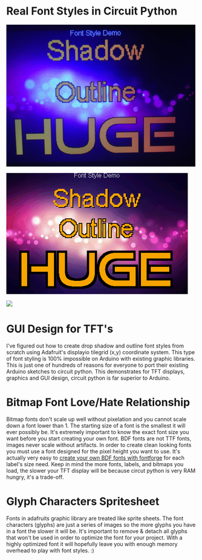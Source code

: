 # Real Font Styles in Circuit Python

![](https://raw.githubusercontent.com/DJDevon3/My_Circuit_Python_Projects/main/Font%20Styles/example_output.png)

![](https://raw.githubusercontent.com/DJDevon3/My_Circuit_Python_Projects/main/Font%20Styles/screenshot.bmp)

![](https://raw.githubusercontent.com/DJDevon3/My_Circuit_Python_Projects/main/Font%20Style%20Demo/screenshot2.bmp)

# GUI Design for TFT's
I've figured out how to create drop shadow and outline font styles from scratch using
Adafruit's displayio tilegrid (x,y) coordinate system. This type of font styling is 100% impossible on Arduino with existing graphic libraries.
This is just one of hundreds of reasons for everyone to port their existing Arduino sketches to circuit python.
This demonstrates for TFT displays, graphics and GUI design, circuit python is far superior to Arduino.

# Bitmap Font Love/Hate Relationship
Bitmap fonts don't scale up well without pixelation and you cannot scale down a font lower than 1. 
The starting size of a font is the smallest it will ever possibly be. It's extremely
important to know the exact font size you want before you start creating your own font. BDF fonts are not TTF fonts, images never scale without artifacts.
In order to create clean looking fonts you must use a font designed for the pixel height you want to use. It's actually very easy to [create your own BDF fonts
with fontforge](https://learn.adafruit.com/custom-fonts-for-pyportal-circuitpython-display/overview) for each label's size need. Keep in mind the more fonts, labels, and bitmaps you load, the slower your TFT display will be because circut python is very RAM hungry, it's a trade-off.  

# Glyph Characters Spritesheet
Fonts in adafruits graphic library are treated like sprite sheets. 
The font characters (glyphs) are just a series of images so the more glyphs you have in a font the slower it will be.
It's important to remove & detach all glyphs that won't be used in order to optimize the font for your project.
With a highly optimized font it will hopefully leave you with enough memory overhead to play with font styles. :)
